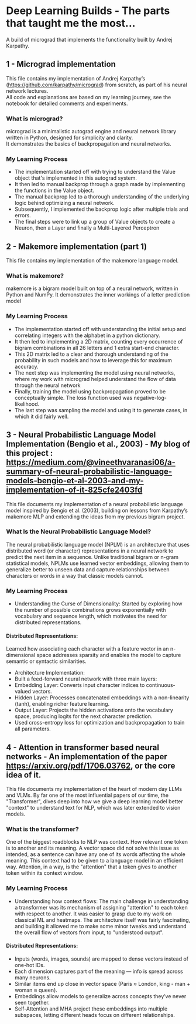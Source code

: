 # Deep Learning Builds - The parts that taught me the most...
A build of micrograd that implements the functionality built by Andrej Karpathy.


## 1 - Micrograd implementation
This file contains my implementation of Andrej Karpathy’s (https://github.com/karpathy/micrograd) from scratch, as part of his neural network lectures.  
All code and explanations are based on my learning journey, see the notebook for detailed comments and experiments.

### What is micrograd?
micrograd is a minimalistic autograd engine and neural network library written in Python, designed for simplicity and clarity.  
It demonstrates the basics of backpropagation and neural networks.

### My Learning Process
- The implementation started off with trying to understand the Value object that's implemented in this autograd system.
- It then led to manual backprop through a graph made by implementing the functions in the Value object.
- The manual backprop led to a thorough understanding of the underlying logic behind optimizing a neural network.
- Subsequently, I implemented the backprop logic after multiple trials and errors.
- The final steps were to link up a group of Value objects to create a Neuron, then a Layer and finally a Multi-Layered Perceptron

## 2 - Makemore implementation (part 1)
This file contains my implementation of the makemore language model.

### What is makemore?
makemore is a bigram model built on top of a neural network, written in Python and NumPy. It demonstrates the inner workings of a letter prediction model

### My Learning Process
- The implementation started off with understanding the initial setup and correlating integers with the alphabet in a python dictionary.
- It then led to implementing a 2D matrix, counting every occurrence of bigram combinations in all 26 letters and 1 extra start-end character.
- This 2D matrix led to a clear and thorough understanding of the probability in such models and how to leverage this for maximum accuracy.
- The next step was implementing the model using neural networks, where my work with micrograd helped understand the flow of data through the neural network
- Finally, training the model using backpropagation proved to be conceptually simple. The loss function used was negative-log-likelihood.
- The last step was sampling the model and using it to generate cases, in which it did fairly well.

## 3 - Neural Probabilistic Language Model Implementation (Bengio et al., 2003) - My blog of this project : https://medium.com/@vineethvaranasi06/a-summary-of-neural-probabilistic-language-models-bengio-et-al-2003-and-my-implementation-of-it-825cfe2403fd
This file documents my implementation of a neural probabilistic language model inspired by Bengio et al. (2003), building on lessons from Karpathy’s makemore MLP and extending the ideas from my previous bigram project.

### What Is the Neural Probabilistic Language Model?
The neural probabilistic language model (NPLM) is an architecture that uses distributed word (or character) representations in a neural network to predict the next item in a sequence. Unlike traditional bigram or n-gram statistical models, NPLMs use learned vector embeddings, allowing them to generalize better to unseen data and capture relationships between characters or words in a way that classic models cannot.

### My Learning Process
- Understanding the Curse of Dimensionality:
Started by exploring how the number of possible combinations grows exponentially with vocabulary and sequence length, which motivates the need for distributed representations.

#### Distributed Representations:
Learned how associating each character with a feature vector in an n-dimensional space addresses sparsity and enables the model to capture semantic or syntactic similarities.

- Architecture Implementation:
- Built a feed-forward neural network with three main layers:
- Embedding Layer: Converts input character indices to continuous-valued vectors.
- Hidden Layer: Processes concatenated embeddings with a non-linearity (tanh), enabling richer feature learning.
- Output Layer: Projects the hidden activations onto the vocabulary space, producing logits for the next character prediction.
- Used cross-entropy loss for optimization and backpropagation to train all parameters.

## 4 - Attention in transformer based neural networks - An implementation of the paper https://arxiv.org/pdf/1706.03762, or the core idea of it.
This file documents my implementation of the heart of modern day LLMs and VLMs. By far one of the most influential papers of our time, the "Transformer", dives deep into how we give a deep learning model better "context" to understand text for NLP, which was later extended to vision models.

### What is the transformer?
One of the biggest roadblocks to NLP was context. How relevant one token is to another and its meaning. A vector space did not solve this issue as intended, as a sentence can have any one of its words affecting the whole meaning. This context had to be given to a language model in an efficient way. Attention, in a way, is the "attention" that a token gives to another token within its context window. 

### My Learning Process
 - Understanding how context flows:
The main challenge in understanding a transformer was its mechanism of assigning "attention" to each token with respect to another. It was easier to grasp due to my work on classical ML and heatmaps. The architecture itself was fairly fascinating, and building it allowed me to make some minor tweaks and understand the overall flow of vectors from input, to "understood output".

#### Distributed Representations:
 - Inputs (words, images, sounds) are mapped to dense vectors instead of one-hot IDs.
 - Each dimension captures part of the meaning — info is spread across many neurons.
 - Similar items end up close in vector space (Paris ≈ London, king - man + woman ≈ queen).
 - Embeddings allow models to generalize across concepts they’ve never seen together.
 - Self-Attention and MHA project these embeddings into multiple subspaces, letting different heads focus on different relationships.

